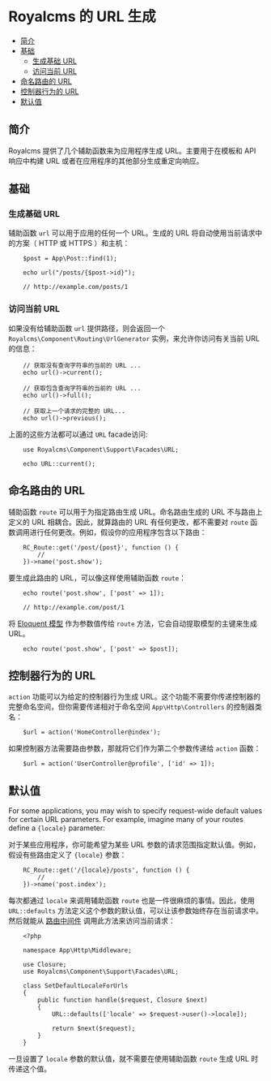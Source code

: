 # Royalcms 的 URL 生成

- [简介](#introduction)
- [基础](#the-basics)
    - [生成基础 URL](#generating-basic-urls)
    - [访问当前 URL](#accessing-the-current-url)
- [命名路由的 URL](#urls-for-named-routes)
- [控制器行为的 URL](#urls-for-controller-actions)
- [默认值](#default-values)

<a name="introduction"></a>
## 简介

Royalcms 提供了几个辅助函数来为应用程序生成 URL。主要用于在模板和 API 响应中构建 URL 或者在应用程序的其他部分生成重定向响应。

<a name="the-basics"></a>
## 基础

<a name="generating-basic-urls"></a>
### 生成基础 URL

辅助函数 `url` 可以用于应用的任何一个 URL。生成的 URL 将自动使用当前请求中的方案（ HTTP 或 HTTPS ）和主机：
```
    $post = App\Post::find(1);
    
    echo url("/posts/{$post->id}");
    
    // http://example.com/posts/1
```
<a name="accessing-the-current-url"></a>
### 访问当前 URL

如果没有给辅助函数 `url` 提供路径，则会返回一个 `Royalcms\Component\Routing\UrlGenerator` 实例，来允许你访问有关当前 URL 的信息：
```
    // 获取没有查询字符串的当前的 URL ...
    echo url()->current();
    
    // 获取包含查询字符串的当前的 URL ...
    echo url()->full();
    
    // 获取上一个请求的完整的 URL...
    echo url()->previous();
```
上面的这些方法都可以通过 `URL` facade访问:
```
    use Royalcms\Component\Support\Facades\URL;
    
    echo URL::current();
```
<a name="urls-for-named-routes"></a>
##  命名路由的 URL

辅助函数 `route` 可以用于为指定路由生成 URL。命名路由生成的 URL 不与路由上定义的 URL 相耦合。因此，就算路由的 URL 有任何更改，都不需要对 `route` 函数调用进行任何更改。例如，假设你的应用程序包含以下路由：
```
    RC_Route::get('/post/{post}', function () {
        //
    })->name('post.show');
```
要生成此路由的 URL，可以像这样使用辅助函数 `route`：
```
    echo route('post.show', ['post' => 1]);
    
    // http://example.com/post/1
```
将 [Eloquent 模型](/docs/eloquent) 作为参数值传给 `route` 方法，它会自动提取模型的主键来生成 URL。
```
    echo route('post.show', ['post' => $post]);
```
<a name="urls-for-controller-actions"></a>
## 控制器行为的 URL

`action` 功能可以为给定的控制器行为生成 URL。这个功能不需要你传递控制器的完整命名空间，但你需要传递相对于命名空间 `App\Http\Controllers` 的控制器类名：
```
    $url = action('HomeController@index');
```
如果控制器方法需要路由参数，那就将它们作为第二个参数传递给 `action` 函数：
```
    $url = action('UserController@profile', ['id' => 1]);
```
<a name="default-values"></a>
## 默认值

For some applications, you may wish to specify request-wide default values for certain URL parameters. For example, imagine many of your routes define a `{locale}` parameter:

对于某些应用程序，你可能希望为某些 URL 参数的请求范围指定默认值。例如，假设有些路由定义了 `{locale}` 参数：
```
    RC_Route::get('/{locale}/posts', function () {
        //
    })->name('post.index');
```
每次都通过 `locale` 来调用辅助函数 `route` 也是一件很麻烦的事情。因此，使用 `URL::defaults` 方法定义这个参数的默认值，可以让该参数始终存在当前请求中。然后就能从 [路由中间件](/docs/middleware#assigning-middleware-to-routes) 调用此方法来访问当前请求：
```
    <?php
    
    namespace App\Http\Middleware;
    
    use Closure;
    use Royalcms\Component\Support\Facades\URL;
    
    class SetDefaultLocaleForUrls
    {
        public function handle($request, Closure $next)
        {
            URL::defaults(['locale' => $request->user()->locale]);
    
            return $next($request);
        }
    }
```
一旦设置了 `locale` 参数的默认值，就不需要在使用辅助函数 `route` 生成 URL 时传递这个值。
